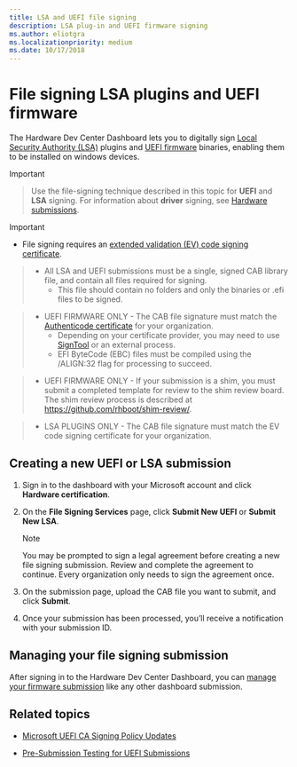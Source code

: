 ```yaml
---
title: LSA and UEFI file signing
description: LSA plug-in and UEFI firmware signing
ms.author: eliotgra
ms.localizationpriority: medium
ms.date: 10/17/2018
---
```


# File signing LSA plugins and UEFI firmware

The Hardware Dev Center Dashboard lets you to digitally sign [Local Security Authority (LSA)](https://docs.microsoft.com/windows-server/security/credentials-protection-and-management/configuring-additional-lsa-protection) plugins and [UEFI firmware](https://docs.microsoft.com/windows-hardware/design/device-experiences/oem-uefi) binaries, enabling them to be installed on windows devices.


> [!IMPORTANT]

> Use the file-signing technique described in this topic for **UEFI** and **LSA** signing. 
> For information about **driver** signing, see [Hardware submissions](https://docs.microsoft.com/windows-hardware/drivers/dashboard/hardware-certification-submissions).

> [!IMPORTANT]
> * File signing requires an [extended validation (EV) code signing certificate](get-a-code-signing-certificate.md).

> * All LSA and UEFI submissions must be a single, signed CAB library file, and contain all files required for signing. 
>   * This file should contain no folders and only the binaries or .efi files to be signed. 

> * UEFI FIRMWARE ONLY - The CAB file signature must match the [Authenticode certificate](https://docs.microsoft.com/windows-hardware/drivers/install/authenticode) for your organization.
>   * Depending on your certificate provider, you may need to use [SignTool](https://msdn.microsoft.com/library/windows/desktop/aa387764) or an external process.
>   * EFI ByteCode (EBC) files must be compiled using the /ALIGN:32 flag for processing to succeed.

>* UEFI FIRMWARE ONLY - If your submission is a shim, you must submit a completed template for review to the shim review board. The shim review process is described at https://github.com/rhboot/shim-review/.

> * LSA PLUGINS ONLY - The CAB file signature must match the EV code signing certificate for your organization. 


## Creating a new UEFI or LSA submission

1.  Sign in to the dashboard with your Microsoft account and click **Hardware certification**.

2.  On the **File Signing Services** page, click **Submit New UEFI** or **Submit New LSA**.
    > [!NOTE]
    > You may be prompted to sign a legal agreement before creating a new file signing submission. Review and complete the agreement to continue. Every organization only needs to sign the agreement once.

3.  On the submission page, upload the CAB file you want to submit, and click **Submit**.

4. Once your submission has been processed, you’ll receive a notification with your submission ID.

## Managing your file signing submission 

After signing in to the Hardware Dev Center Dashboard, you can [manage your firmware submission](manage-your-hardware-submissions.md) like any other dashboard submission. 

## Related topics

- [Microsoft UEFI CA Signing Policy Updates](http://blogs.msdn.com/b/windows_hardware_certification/archive/2013/12/03/microsoft-uefi-ca-signing-policy-updates.aspx)

- [Pre-Submission Testing for UEFI Submissions](http://blogs.msdn.com/b/windows_hardware_certification/archive/2013/12/03/pre-submission-testing-for-uefi-submissions.aspx)
